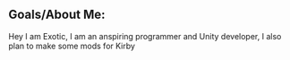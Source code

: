 ## Goals/About Me:
Hey I am Exotic, I am an anspiring programmer and Unity developer, I also plan to make some mods for Kirby
